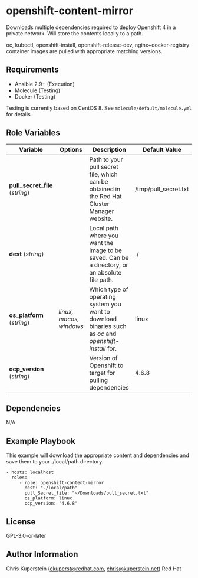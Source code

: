openshift-content-mirror
=========

Downloads multiple dependencies required to deploy Openshift 4 in a private network. Will store the contents locally to a path.

oc, kubectl, openshift-install, openshift-release-dev, nginx+docker-registry container images are pulled with appropriate matching versions.

Requirements
------------

* Ansible 2.9+ (Execution)
* Molecule (Testing)
* Docker (Testing)

Testing is currently based on CentOS 8. See `molecule/default/molecule.yml` for details.

Role Variables
--------------


| Variable | Options | Description | Default Value |
|--|--|--|--|
| **pull_secret_file** (*string*) |  | Path to your pull secret file, which can be obtained in the Red Hat Cluster Manager website. | /tmp/pull_secret.txt |
| **dest** (*string*) |  | Local path where you want the image to be saved. Can be a directory, or an absolute file path. | ./ |
|**os_platform** (*string*)| *linux, macos, windows* | Which type of operating system you want to download binaries such as *oc* and *openshift-install* for. | linux |
| **ocp_version** (*string*)|  | Version of Openshift to target for pulling dependencies | 4.6.8 |



Dependencies
------------

N/A

Example Playbook
----------------

This example will download the appropriate content and dependencies and save them to your ./local/path directory.

    - hosts: localhost
      roles:
         - role: openshift-content-mirror
           dest: "./local/path"
           pull_Secret_file: "~/Downloads/pull_secret.txt"
           os_platform: linux
           ocp_version: "4.6.8"

License
-------

GPL-3.0-or-later

Author Information
------------------

Chris Kuperstein (ckuperst@redhat.com, chris@kuperstein.net) Red Hat
